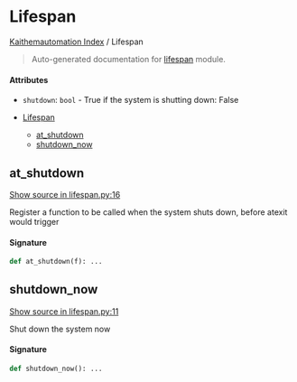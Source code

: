 # Lifespan

[Kaithemautomation Index](./README.md#kaithemautomation-index) / Lifespan

> Auto-generated documentation for [lifespan](../../../api/lifespan.py) module.

#### Attributes

- `shutdown`: `bool` - True if the system is shutting down: False


- [Lifespan](#lifespan)
  - [at_shutdown](#at_shutdown)
  - [shutdown_now](#shutdown_now)

## at_shutdown

[Show source in lifespan.py:16](../../../api/lifespan.py#L16)

Register a function to be called when the system shuts down,
before atexit would trigger

#### Signature

```python
def at_shutdown(f): ...
```



## shutdown_now

[Show source in lifespan.py:11](../../../api/lifespan.py#L11)

Shut down the system now

#### Signature

```python
def shutdown_now(): ...
```